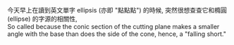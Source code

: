 
今天早上在讀到英文單字 ellipsis (亦即 "點點點") 的時候, 突然很想查查它和橢圓 (ellipse) 的字源的相關性,  
So called because the conic section of the cutting plane makes a smaller angle with the base than does the side of the cone, hence, a "falling short."
